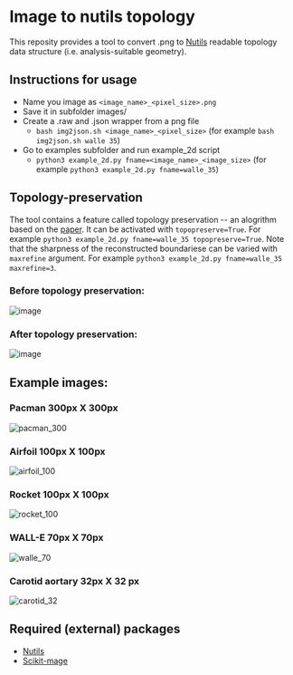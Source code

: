 # Image to nutils topology
This reposity provides a tool to convert .png to [Nutils](https://github.com/evalf/nutils) readable topology data structure (i.e. analysis-suitable geometry).

## Instructions for usage
- Name you image as `<image_name>_<pixel_size>.png` 
- Save it in subfolder images/
- Create a .raw and .json wrapper from a png file
    - `bash img2json.sh <image_name>_<pixel_size>` (for example `bash img2json.sh walle 35`)
- Go to examples subfolder and run example_2d script
    - `python3 example_2d.py fname=<image_name>_<image_size>` (for example `python3 example_2d.py fname=walle_35`)

## Topology-preservation
The tool contains a feature called topology preservation -- an alogrithm based on the [paper](https://doi.org/10.1016/j.cma.2022.114648). It can be activated with `topopreserve=True`. For example `python3 example_2d.py fname=walle_35 topopreserve=True`. Note that the sharpness of the reconstructed boundariese can be varied with `maxrefine` argument. For example `python3 example_2d.py fname=walle_35 maxrefine=3`.

### Before topology preservation:
![image](https://user-images.githubusercontent.com/33148729/214567864-4230b06a-630f-4255-a405-32612ea4c553.png)
### After topology preservation:
![image](https://user-images.githubusercontent.com/33148729/214567723-c28b9b64-ae5e-4310-a048-59d10c26a957.png)

## Example images:
### Pacman 300px X 300px
![pacman_300](https://user-images.githubusercontent.com/33148729/214568005-0beb9cb5-b2d5-44e8-b99e-56593f50e16a.png)
### Airfoil 100px X 100px
![airfoil_100](https://user-images.githubusercontent.com/33148729/214570382-caea3272-079a-4ab5-ae68-51c40c76ef18.png)
### Rocket 100px X 100px
![rocket_100](https://user-images.githubusercontent.com/33148729/214568017-eedd286f-6fa0-494f-910a-5161d52b8b11.png)
### WALL-E 70px X 70px
![walle_70](https://user-images.githubusercontent.com/33148729/214568039-c203cd85-f17f-498a-a8e7-b717704bd88c.png)
### Carotid aortary 32px X 32 px
![carotid_32](https://user-images.githubusercontent.com/33148729/214570436-5ff1c587-4e65-4afd-8b3b-535b572a03f6.png)

## Required (external) packages
- [Nutils](https://github.com/evalf/nutils)
- [Scikit-mage](https://github.com/scikit-image/scikit-image)
